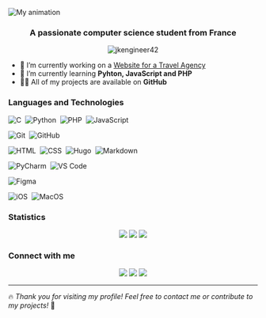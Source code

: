 ![My animation](./assets/readme.gif)
<h3 align="center">A passionate computer science student from France</h3>  

<p align="center"> <img src="https://komarev.com/ghpvc/?username=jkengineer42&label=Profile%20views&color=0e75b6&style=for-the-badge" alt="jkengineer42" /> </p>  

- 🔭 I’m currently working on a [Website for a Travel Agency](https://github.com/jkengineer42/jkengineer42/edit/main/README.md)
- 🌱 I’m currently learning **Pyhton, JavaScript and PHP**
- 👨‍💻 All of my projects are available on **GitHub**

### Languages and Technologies  

![C](https://img.shields.io/badge/-C-323330?style=for-the-badge&logo=C&logoColor=A8B9CC)&nbsp;
![Python](https://img.shields.io/badge/-Python-323330?style=for-the-badge&logo=python)&nbsp;
![PHP](https://img.shields.io/badge/PHP-323330?style=for-the-badge&logo=php&logoColor=white)&nbsp;
![JavaScript](https://img.shields.io/badge/JavaScript-323330?style=for-the-badge&logo=javascript&logoColor=F7DF1E)&nbsp;


![Git](https://img.shields.io/badge/-Git-323330?style=for-the-badge&logo=git)&nbsp;
![GitHub](https://img.shields.io/badge/-GitHub-323330?style=for-the-badge&logo=github)&nbsp;

![HTML](https://img.shields.io/badge/-HTML-323330?style=for-the-badge&logo=HTML5)&nbsp;
![CSS](https://img.shields.io/badge/-CSS-323330?style=for-the-badge&logo=CSS3&logoColor=1572B6)&nbsp;
![Hugo](https://img.shields.io/badge/Hugo-323330?style=for-the-badge&logo=hugo&logoColor=white)&nbsp;
![Markdown](https://img.shields.io/badge/-Markdown-323330?style=for-the-badge&logo=markdown)&nbsp;

![PyCharm](https://img.shields.io/badge/PyCharm-323330.svg?&style=for-the-badge&logo=PyCharm&logoColor=white)&nbsp;
![VS Code](https://img.shields.io/badge/VSCode-323330?style=for-the-badge&logo=visual%20studio%20code&logoColor=white)&nbsp;

![Figma](https://img.shields.io/badge/Figma-323330?style=for-the-badge&logo=figma&logoColor=white)&nbsp;

![iOS](https://img.shields.io/badge/iOS-323330?style=for-the-badge&logo=ios&logoColor=white)&nbsp;
![MacOS](https://img.shields.io/badge/mac%20os-323330?style=for-the-badge&logo=apple&logoColor=white)&nbsp;

### Statistics

<div align="center">
  
![](http://github-profile-summary-cards.vercel.app/api/cards/profile-details?username=jkengineer42&theme=apprentice)
![](http://github-profile-summary-cards.vercel.app/api/cards/repos-per-language?username=jkengineer42&theme=apprentice)
![](http://github-profile-summary-cards.vercel.app/api/cards/most-commit-language?username=jkengineer42&theme=apprentice)

</div>

### Connect with me 

<p align="center">
<a href="https://jk42.live"><img src="https://img.shields.io/badge/Portfolio-323330?style=for-the-badge&logo=About.me&logoColor=white"/></a>
<a href="mailto:jeremie.konda@outlook.fr"><img src="https://img.shields.io/badge/Microsoft_Outlook-323330?style=for-the-badge&logo=microsoft-outlook&logoColor=white"/></a>
<a href="https://www.linkedin.com/in/jeremie-konda/"><img src="https://img.shields.io/badge/LinkedIn-323330?style=for-the-badge&logo=linkedin&logoColor=white"/></a>

</p>

---

🔥 *Thank you for visiting my profile! Feel free to contact me or contribute to my projects!* 🚀
